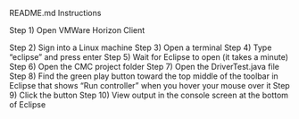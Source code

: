 README.md
Instructions

Step 1) Open VMWare Horizon Client


Step 2) Sign into a Linux machine
Step 3) Open a terminal
Step 4) Type “eclipse” and press enter
Step 5) Wait for Eclipse to open (it takes a minute)
Step 6) Open the CMC project folder
Step 7) Open the DriverTest.java file
Step 8) Find the green play button toward the top middle of the toolbar in Eclipse that shows “Run controller” when you hover your mouse over it
Step 9) Click the button
Step 10) View output in the console screen at the bottom of Eclipse


